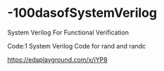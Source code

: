 # -100dasofSystemVerilog
System Verilog For Functional Verification

Code:1 System Verilog Code for rand and randc

https://edaplayground.com/x/iYP8
